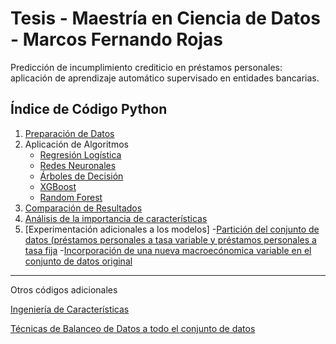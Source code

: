 # Tesis - Maestría en Ciencia de Datos - Marcos Fernando Rojas

Predicción de incumplimiento crediticio en préstamos personales: aplicación de aprendizaje automático supervisado en entidades bancarias.


## Índice de Código Python

1. [Preparación de Datos](./1.%20Tesis%20Maestría%20de%20Ciencia%20de%20Datos%20-%20Preparación%20de%20los%20datos.ipynb)
2. Aplicación de Algoritmos
   - [Regresión Logística](./2.1.%20Tesis%20Maestría%20de%20Ciencia%20de%20Datos%20-%20Regresión%20Logística.ipynb)
   - [Redes Neuronales](./7.%20TESIS%20DE%20INVESTIGACION%20-%20REDES%20NEURONALES.ipynb)
   - [Árboles de Decisión](./5.%20TESIS%20DE%20INVESTIGACION%20-%20ARBOLES%20DE%20DECISION.ipynb)
   - [XGBoost](./8.%20TESIS%20DE%20INVESTIGACION%20-%20XGBOOST.ipynb)
   - [Random Forest](./6.%20TESIS%20DE%20INVESTIGACION%20-%20RANDOM%20FOREST.ipynb)
4. [Comparación de Resultados](./10.%20TESIS%20DE%20INVESTIGACION%20-%20COMPARACIÓN%20DE%20RESULTADOS.ipynb)
5. [Análisis de la importancia de características](./9.%20TESIS%20DE%20INVESTIGACION%20-%20PREPARACIÓN%20DE%20DATOS%20(NUEVOS%20DATOS).ipynb)
6. [Experimentación adicionales a los modelos]
   -[Partición del conjunto de datos (préstamos personales a tasa variable y préstamos personales a tasa fija](./9.%20TESIS%20DE%20INVESTIGACION%20-%20PREPARACIÓN%20DE%20DATOS%20(NUEVOS%20DATOS).ipynb)
   -[Incorporación de una nueva macroecónomica variable en el conjunto de datos original](./9.%20TESIS%20DE%20INVESTIGACION%20-%20PREPARACIÓN%20DE%20DATOS%20(NUEVOS%20DATOS).ipynb)

                                                                                                                                                                                                                                                                                                 
---

Otros códigos adicionales 

[Ingeniería de Características](./2.%20TESIS%20DE%20INVESTIGACION%20-%20INGENIERIA%20DE%20CARACTERISTICAS.ipynb)

[Técnicas de Balanceo de Datos a todo el conjunto de datos](./3.%20TESIS%20DE%20INVESTIGACION%20-%20TECNICAS%20DE%20BALANCEO%20DE%20DATOS.ipynb)
